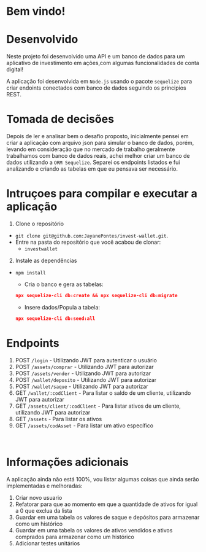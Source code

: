 # Bem vindo!


# Desenvolvido

  Neste projeto foi desenvolvido uma API e um banco de dados para um aplicativo de investimento em ações,com algumas funcionalidades de conta digital! 

  A aplicação foi desenvolvida em `Node.js` usando o pacote `sequelize` para criar endoints conectados com banco de dados seguindo os principios REST.


# Tomada de decisões

  Depois de ler e analisar bem o desafio proposto, inicialmente pensei em criar a aplicação com arquivo json para simular o banco de dados, porém, levando em consideração que no mercado de trabalho geralmente trabalhamos com banco de dados reais, achei melhor criar um banco de dados utilizando a `ORM Sequelize`.
  Separei os endpoints listados e fui analizando e criando as tabelas em que eu pensava ser necessário.


# Intruçoes para compilar e executar a aplicação

1. Clone o repositório
  * `git clone git@github.com:JayanePontes/invest-wallet.git`.
  * Entre na pasta do repositório que você acabou de clonar:
    * `investwallet`

2. Instale as dependências
  * `npm install`

    - Cria o banco e gera as tabelas:
    ```json
    npx sequelize-cli db:create && npx sequelize-cli db:migrate
    ```

    - Insere dados/Popula a tabela:
    ```json
    npx sequelize-cli db:seed:all
    ```

# Endpoints
  1. POST `/login` - Utilizando JWT para autenticar o usuário
  2. POST `/assets/comprar` - Utilizando JWT para autorizar
  3. POST `/assets/vender` - Utilizando JWT para autorizar
  4. POST `/wallet/deposito` - Utilizando JWT para autorizar
  5. POST `/wallet/saque` - Utilizando JWT para autorizar
  6. GET `/wallet/:codClient` - Para listar o saldo de um cliente, utilizando JWT para autorizar
  7. GET `/assets/client/:codClient` - Para listar ativos de um cliente, utilizando JWT para autorizar 
  8. GET `/assets` - Para listar os ativos
  9. GET `/assets/codAsset` - Para listar um ativo específico

<br />

# Informações adicionais

  A aplicação ainda não está 100%, vou listar algumas coisas que ainda serão implementadas e melhoradas:

  1. Criar novo usuario
  2. Refatorar para que ao momento em que a quantidade de ativos for igual a 0 que exclua da lista
  3. Guardar em uma tabela os valores de saque e depósitos para armazenar como um histórico
  4. Guardar em uma tabela os valores de ativos vendidos e ativos comprados para armazenar como um histórico
  5. Adicionar testes unitários

